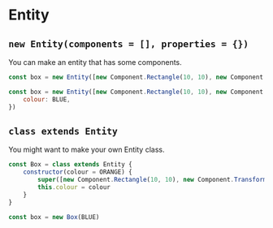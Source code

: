 # Entity

## `new Entity(components = [], properties = {})`

You can make an entity that has some components.

```javascript
const box = new Entity([new Component.Rectangle(10, 10), new Component.Transform()])
```

```javascript
const box = new Entity([new Component.Rectangle(10, 10), new Component.Transform()], {
	colour: BLUE,
})
```

## `class extends Entity`

You might want to make your own Entity class.

```javascript
const Box = class extends Entity {
	constructor(colour = ORANGE) {
		super([new Component.Rectangle(10, 10), new Component.Transform()])
		this.colour = colour
	}
}

const box = new Box(BLUE)
```
